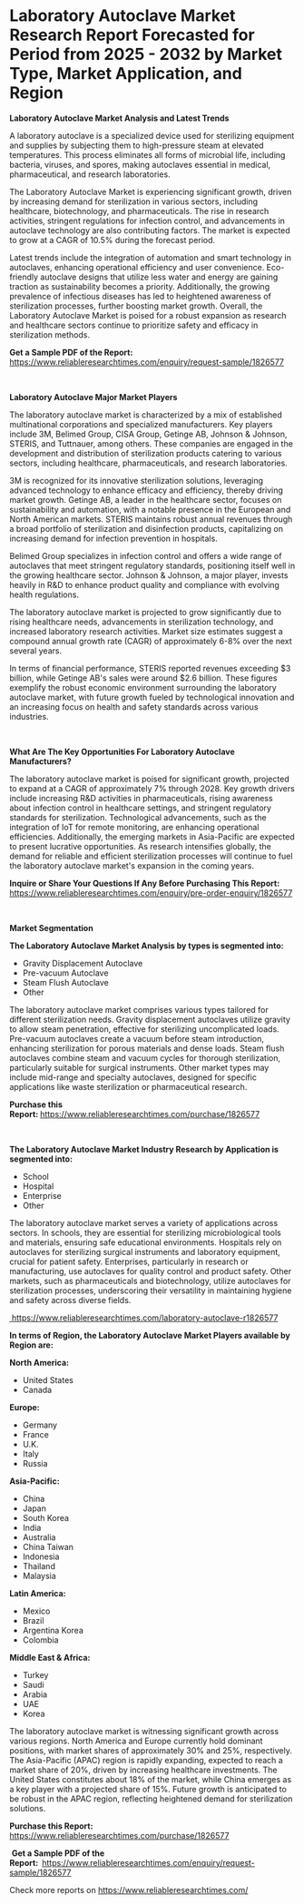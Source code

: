 <p><h1>Laboratory Autoclave Market Research Report Forecasted for Period from 2025 -  2032 by Market Type, Market Application, and Region</h1></p><p><strong>Laboratory Autoclave Market Analysis and Latest Trends</strong></p>
<p><p>A laboratory autoclave is a specialized device used for sterilizing equipment and supplies by subjecting them to high-pressure steam at elevated temperatures. This process eliminates all forms of microbial life, including bacteria, viruses, and spores, making autoclaves essential in medical, pharmaceutical, and research laboratories.</p><p>The Laboratory Autoclave Market is experiencing significant growth, driven by increasing demand for sterilization in various sectors, including healthcare, biotechnology, and pharmaceuticals. The rise in research activities, stringent regulations for infection control, and advancements in autoclave technology are also contributing factors. The market is expected to grow at a CAGR of 10.5% during the forecast period. </p><p>Latest trends include the integration of automation and smart technology in autoclaves, enhancing operational efficiency and user convenience. Eco-friendly autoclave designs that utilize less water and energy are gaining traction as sustainability becomes a priority. Additionally, the growing prevalence of infectious diseases has led to heightened awareness of sterilization processes, further boosting market growth. Overall, the Laboratory Autoclave Market is poised for a robust expansion as research and healthcare sectors continue to prioritize safety and efficacy in sterilization methods.</p></p>
<p><strong>Get a Sample PDF of the Report:&nbsp;</strong> <a href="https://www.reliableresearchtimes.com/enquiry/request-sample/1826577?utm_campaign=2196&utm_medium=2&utm_source=Github&utm_content=ia&utm_term=09042025&utm_id=laboratory-autoclave">https://www.reliableresearchtimes.com/enquiry/request-sample/1826577</a></p>
<p>&nbsp;</p>
<p><strong>Laboratory Autoclave Major Market Players</strong></p>
<p><p>The laboratory autoclave market is characterized by a mix of established multinational corporations and specialized manufacturers. Key players include 3M, Belimed Group, CISA Group, Getinge AB, Johnson & Johnson, STERIS, and Tuttnauer, among others. These companies are engaged in the development and distribution of sterilization products catering to various sectors, including healthcare, pharmaceuticals, and research laboratories.</p><p>3M is recognized for its innovative sterilization solutions, leveraging advanced technology to enhance efficacy and efficiency, thereby driving market growth. Getinge AB, a leader in the healthcare sector, focuses on sustainability and automation, with a notable presence in the European and North American markets. STERIS maintains robust annual revenues through a broad portfolio of sterilization and disinfection products, capitalizing on increasing demand for infection prevention in hospitals.</p><p>Belimed Group specializes in infection control and offers a wide range of autoclaves that meet stringent regulatory standards, positioning itself well in the growing healthcare sector. Johnson & Johnson, a major player, invests heavily in R&D to enhance product quality and compliance with evolving health regulations.</p><p>The laboratory autoclave market is projected to grow significantly due to rising healthcare needs, advancements in sterilization technology, and increased laboratory research activities. Market size estimates suggest a compound annual growth rate (CAGR) of approximately 6-8% over the next several years.</p><p>In terms of financial performance, STERIS reported revenues exceeding $3 billion, while Getinge AB's sales were around $2.6 billion. These figures exemplify the robust economic environment surrounding the laboratory autoclave market, with future growth fueled by technological innovation and an increasing focus on health and safety standards across various industries.</p></p>
<p>&nbsp;</p>
<p><strong>What Are The Key Opportunities For Laboratory Autoclave Manufacturers?</strong></p>
<p><p>The laboratory autoclave market is poised for significant growth, projected to expand at a CAGR of approximately 7% through 2028. Key growth drivers include increasing R&D activities in pharmaceuticals, rising awareness about infection control in healthcare settings, and stringent regulatory standards for sterilization. Technological advancements, such as the integration of IoT for remote monitoring, are enhancing operational efficiencies. Additionally, the emerging markets in Asia-Pacific are expected to present lucrative opportunities. As research intensifies globally, the demand for reliable and efficient sterilization processes will continue to fuel the laboratory autoclave market's expansion in the coming years.</p></p>
<p><strong>Inquire or Share Your Questions If Any Before Purchasing This Report:</strong> <a href="https://www.reliableresearchtimes.com/enquiry/pre-order-enquiry/1826577?utm_campaign=2196&utm_medium=2&utm_source=Github&utm_content=ia&utm_term=09042025&utm_id=laboratory-autoclave">https://www.reliableresearchtimes.com/enquiry/pre-order-enquiry/1826577</a></p>
<p>&nbsp;</p>
<p><strong>Market Segmentation</strong></p>
<p><strong>The Laboratory Autoclave Market Analysis by types is segmented into:</strong></p>
<p><ul><li>Gravity Displacement Autoclave</li><li>Pre-vacuum Autoclave</li><li>Steam Flush Autoclave</li><li>Other</li></ul></p>
<p><p>The laboratory autoclave market comprises various types tailored for different sterilization needs. Gravity displacement autoclaves utilize gravity to allow steam penetration, effective for sterilizing uncomplicated loads. Pre-vacuum autoclaves create a vacuum before steam introduction, enhancing sterilization for porous materials and dense loads. Steam flush autoclaves combine steam and vacuum cycles for thorough sterilization, particularly suitable for surgical instruments. Other market types may include mid-range and specialty autoclaves, designed for specific applications like waste sterilization or pharmaceutical research.</p></p>
<p><strong>Purchase this Report:&nbsp;</strong><a href="https://www.reliableresearchtimes.com/purchase/1826577?utm_campaign=2196&utm_medium=2&utm_source=Github&utm_content=ia&utm_term=09042025&utm_id=laboratory-autoclave">https://www.reliableresearchtimes.com/purchase/1826577</a></p>
<p>&nbsp;</p>
<p><strong>The Laboratory Autoclave Market Industry Research by Application is segmented into:</strong></p>
<p><ul><li>School</li><li>Hospital</li><li>Enterprise</li><li>Other</li></ul></p>
<p><p>The laboratory autoclave market serves a variety of applications across sectors. In schools, they are essential for sterilizing microbiological tools and materials, ensuring safe educational environments. Hospitals rely on autoclaves for sterilizing surgical instruments and laboratory equipment, crucial for patient safety. Enterprises, particularly in research or manufacturing, use autoclaves for quality control and product safety. Other markets, such as pharmaceuticals and biotechnology, utilize autoclaves for sterilization processes, underscoring their versatility in maintaining hygiene and safety across diverse fields.</p></p>
<p><a href="https://www.reliableresearchtimes.com/laboratory-autoclave-r1826577?utm_campaign=2196&utm_medium=2&utm_source=Github&utm_content=ia&utm_term=09042025&utm_id=laboratory-autoclave">&nbsp;https://www.reliableresearchtimes.com/laboratory-autoclave-r1826577</a></p>
<p><strong>In terms of Region, the Laboratory Autoclave Market Players available by Region are:</strong></p>
<p>
    <p> <strong> North America: </strong>
        <ul>
            <li>United States</li>
            <li>Canada</li>
        </ul>
        </p> 
    <p> <strong> Europe: </strong>
        <ul>
            <li>Germany</li>
            <li>France</li>
            <li>U.K.</li>
            <li>Italy</li>
            <li>Russia</li>
        </ul>
        </p> 
    <p> <strong> Asia-Pacific: </strong>
        <ul>
            <li>China</li>
            <li>Japan</li>
            <li>South Korea</li>
            <li>India</li>
            <li>Australia</li>
            <li>China Taiwan</li>
            <li>Indonesia</li>
            <li>Thailand</li>
            <li>Malaysia</li>
        </ul>
        </p> 
    <p> <strong> Latin America: </strong>
        <ul>
            <li>Mexico</li>
            <li>Brazil</li>
            <li>Argentina Korea</li>
            <li>Colombia</li>
        </ul>
        </p> 
    <p> <strong> Middle East & Africa: </strong>
        <ul>
            <li>Turkey</li>
            <li>Saudi</li>
            <li>Arabia</li>
            <li>UAE</li>
            <li>Korea</li>
        </ul>
    </p>
    </p>
<p><p>The laboratory autoclave market is witnessing significant growth across various regions. North America and Europe currently hold dominant positions, with market shares of approximately 30% and 25%, respectively. The Asia-Pacific (APAC) region is rapidly expanding, expected to reach a market share of 20%, driven by increasing healthcare investments. The United States constitutes about 18% of the market, while China emerges as a key player with a projected share of 15%. Future growth is anticipated to be robust in the APAC region, reflecting heightened demand for sterilization solutions.</p></p>
<p><strong>Purchase this Report: </strong><a href="https://www.reliableresearchtimes.com/purchase/1826577?utm_campaign=2196&utm_medium=2&utm_source=Github&utm_content=ia&utm_term=09042025&utm_id=laboratory-autoclave">https://www.reliableresearchtimes.com/purchase/1826577</a></p>
<p>&nbsp;<strong>Get a Sample PDF of the Report:&nbsp;&nbsp;</strong><a href="https://www.reliableresearchtimes.com/enquiry/request-sample/1826577?utm_campaign=2196&utm_medium=2&utm_source=Github&utm_content=ia&utm_term=09042025&utm_id=laboratory-autoclave">https://www.reliableresearchtimes.com/enquiry/request-sample/1826577</a></p>
<p><strong></strong></p>
<p>Check more reports on <a href="https://www.reliableresearchtimes.com/?utm_campaign=2196&utm_medium=2&utm_source=Github&utm_content=ia&utm_term=09042025&utm_id=laboratory-autoclave">https://www.reliableresearchtimes.com/</a></p>